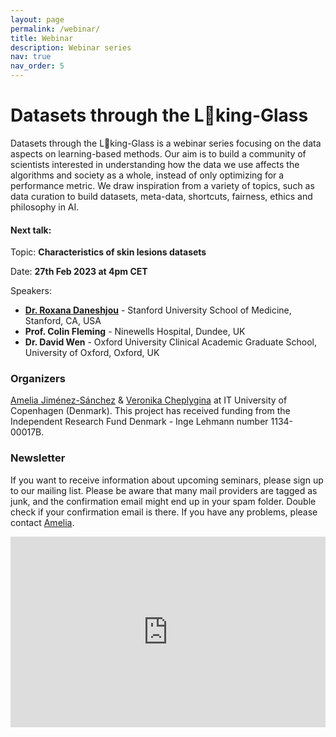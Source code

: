 ```yaml
---
layout: page
permalink: /webinar/
title: Webinar
description: Webinar series
nav: true
nav_order: 5
---
```


# Datasets through the L👀king-Glass

Datasets through the L👀king-Glass is a webinar series focusing on the data aspects on learning-based methods. Our aim is to build a community of scientists interested in understanding how the data we use affects the algorithms and society as a whole, instead of only optimizing for a performance metric. We draw inspiration from a variety of topics, such as data curation to build datasets, meta-data, shortcuts, fairness, ethics and philosophy in AI.

#### Next talk:
Topic: **Characteristics of skin lesions datasets**

Date: **27th Feb 2023 at 4pm CET**

Speakers:
* **[Dr. Roxana Daneshjou](https://profiles.stanford.edu/roxana-daneshjou)** - Stanford University School of Medicine, Stanford, CA, USA 
* **Prof. Colin Fleming** - Ninewells Hospital, Dundee, UK
* **Dr. David Wen** - Oxford University Clinical Academic Graduate School, University of Oxford, Oxford, UK

### Organizers
[Amelia Jiménez-Sánchez](https://ameliajimenez.github.io) & [Veronika Cheplygina](https://veronikach.com) at IT University of Copenhagen (Denmark). This project has received funding from the Independent Research Fund Denmark - Inge Lehmann number 1134-00017B.

### Newsletter
If you want to receive information about upcoming seminars, please sign up to our mailing list. Please be aware that many mail providers are tagged as junk, and the confirmation email might end up in your spam folder. Double check if your confirmation email is there. If you have any problems, please contact [Amelia](amji@itu.dk).

<iframe width="540" height="305" src="https://d38ce30a.sibforms.com/serve/MUIEAHXW3gSPMH2F__8mPVpGEMnZoE8DLNNhNa0cppCF9dyEDJM_Te2-AV9RQO8vyiMbp0sp1UUc6g-m8WVrwWxvft42iqzoam3TDWC-LB9ZXljrSZcxdRkYt4H9CDRe26CsgMk02fBdX2vJN5CAMGtswc0vNUlXtQefeBHwuqKAwPk-b-M8Q13jn09vr3m5TXKroZq6g3z-COnB" frameborder="0" scrolling="auto" allowfullscreen style="display: block;margin-left: auto;margin-right: auto;max-width: 100%;"></iframe>